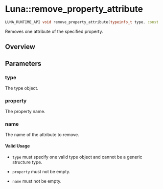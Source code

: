 # Luna::remove_property_attribute

```c++
LUNA_RUNTIME_API void remove_property_attribute(typeinfo_t type, const Name &property, const Name &name)
```

Removes one attribute of the specified property. 

## Overview


## Parameters
### type
The type object. 

### property
The property name. 

### name
The name of the attribute to remove. 

#### Valid Usage
* `type` must specify one valid type object and cannot be a generic structure type.

* `property` must not be empty.

* `name` must not be empty. 

